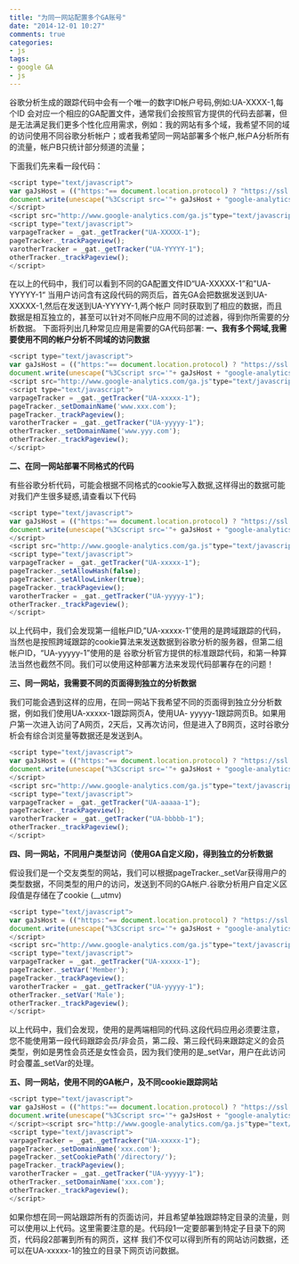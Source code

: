```yaml
---
title: "为同一网站配置多个GA账号"
date: "2014-12-01 10:27"
comments: true
categories:
- js
tags:
- google GA
- js
---
```




谷歌分析生成的跟踪代码中会有一个唯一的数字ID帐户号码,例如:UA-XXXX-1,每个ID 会对应一个相应的GA配置文件，通常我们会按照官方提供的代码去部署，但是无法满足我们更多个性化应用需求，例如：我的网站有多个域，我希望不同的域的访问使用不同谷歌分析帐户；或者我希望同一网站部署多个帐户,帐户A分析所有的流量，帐户B只统计部分频道的流量；
<!-- more -->

下面我们先来看一段代码：

```javascript
<script type="text/javascript">
var gaJsHost = (("https:"== document.location.protocol) ? "https://ssl.": "http://www.");
document.write(unescape("%3Cscript src='"+ gaJsHost + "google-analytics.com/ga.js'type='text/javascript'%3E%3C/script%3E"));
</script>
<script src="http://www.google-analytics.com/ga.js"type="text/javascript"></script>
<script type="text/javascript">
varpageTracker = _gat._getTracker("UA-XXXXX-1");
pageTracker._trackPageview();
varotherTracker = _gat._getTracker("UA-YYYYY-1");
otherTracker._trackPageview();
</script>
```

在以上的代码中，我们可以看到不同的GA配置文件ID“UA-XXXXX-1”和”UA-YYYYY-1“ 当用户访问含有这段代码的网页后，首先GA会把数据发送到UA-XXXXX-1,然后在发送到UA-YYYYY-1,两个帐户
同时获取到了相应的数据，而且数据是相互独立的，甚至可以针对不同帐户应用不同的过滤器，得到你所需要的分析数据。
下面将列出几种常见应用是需要的GA代码部署:
**一、我有多个网域,我需要使用不同的帐户分析不同域的访问数据**

```javascript
<script type="text/javascript">
var gaJsHost = (("https:"== document.location.protocol) ? "https://ssl.": "http://www.");
document.write(unescape("%3Cscript src='"+ gaJsHost + "google-analytics.com/ga.js'type='text/javascript'%3E%3C/script%3E"));</script>
<script src="http://www.google-analytics.com/ga.js"type="text/javascript"></script>
<script type="text/javascript">
varpageTracker = _gat._getTracker("UA-xxxxx-1");
pageTracker._setDomainName('www.xxx.com');
pageTracker._trackPageview();
varotherTracker = _gat._getTracker("UA-yyyyy-1");
otherTracker._setDomainName('www.yyy.com');
otherTracker._trackPageview();
</script>
```

**二、在同一网站部署不同格式的代码**

有些谷歌分析代码，可能会根据不同格式的cookie写入数据,这样得出的数据可能对我们产生很多疑惑,请查看以下代码

```javascript
<script type="text/javascript">
var gaJsHost = (("https:"== document.location.protocol) ? "https://ssl.": "http://www.");
document.write(unescape("%3Cscript src='"+ gaJsHost + "google-analytics.com/ga.js'type='text/javascript'%3E%3C/script%3E"));
</script>
<script src="http://www.google-analytics.com/ga.js"type="text/javascript"></script>
<script type="text/javascript">
varpageTracker = _gat._getTracker("UA-xxxxx-1");
pageTracker._setAllowHash(false);
pageTracker._setAllowLinker(true);
pageTracker._trackPageview();
varotherTracker = _gat._getTracker("UA-yyyyy-1");
otherTracker._trackPageview();
</script>
```

以上代码中，我们会发现第一组帐户ID,”UA-xxxxx-1″使用的是跨域跟踪的代码，当然也是按照跨域跟踪的cookie算法来发送数据到谷歌分析的服务器，但第二组帐户ID，“UA-yyyyy-1”使用的是
谷歌分析官方提供的标准跟踪代码，和第一种算法当然也截然不同。我们可以使用这种部署方法来发现代码部署存在的问题！

**三、同一网站，我需要不同的页面得到独立的分析数据**

我们可能会遇到这样的应用，在同一网站下我希望不同的页面得到独立分分析数据，例如我们使用UA-xxxxx-1跟踪网页A，使用UA- yyyyy-1跟踪网页B。如果用户第一次进入访问了A网页，2天后，又再次访问，但是进入了B网页，这时谷歌分析会有综合浏览量等数据还是发送到A。

```javascript
<script type="text/javascript">
var gaJsHost = (("https:"== document.location.protocol) ? "https://ssl.": "http://www.");
document.write(unescape("%3Cscript src='"+ gaJsHost + "google-analytics.com/ga.js'type='text/javascript'%3E%3C/script%3E"));
</script>
<script src="http://www.google-analytics.com/ga.js"type="text/javascript"></script>
<script type="text/javascript">
varpageTracker = _gat._getTracker("UA-aaaaa-1");
pageTracker._trackPageview();
varotherTracker = _gat._getTracker("UA-bbbbb-1");
otherTracker._trackPageview();
</script>
```

**四、同一网站，不同用户类型访问（使用GA自定义段)，得到独立的分析数据**

假设我们是一个交友类型的网站，我们可以根据pageTracker._setVar获得用户的类型数据，不同类型的用户的访问，发送到不同的GA帐户.谷歌分析用户自定义区段值是存储在了cookie (__utmv)

```javascript
<script type="text/javascript">
var gaJsHost = (("https:"== document.location.protocol) ? "https://ssl.": "http://www.");
document.write(unescape("%3Cscript src='"+ gaJsHost + "google-analytics.com/ga.js'type='text/javascript'%3E%3C/script%3E"));
</script>
<script src="http://www.google-analytics.com/ga.js"type="text/javascript"></script>
<script type="text/javascript">
varpageTracker = _gat._getTracker("UA-xxxxx-1");
pageTracker._setVar('Member');
pageTracker._trackPageview();
varotherTracker = _gat._getTracker("UA-yyyyy-1");
otherTracker._setVar('Male');
otherTracker._trackPageview();
</script>
```

以上代码中，我们会发现，使用的是两端相同的代码.这段代码应用必须要注意，您不能使用第一段代码跟踪会员/非会员，第二段、第三段代码来跟踪定义的会员类型，例如是男性会员还是女性会员，因为我们使用的是_setVar，用户在此访问时会覆盖_setVar的处理。

**五、同一网站，使用不同的GA帐户，及不同cookie跟踪网站**

```javascript
<script type="text/javascript">
var gaJsHost = (("https:"== document.location.protocol) ? "https://ssl.": "http://www.");
document.write(unescape("%3Cscript src='"+ gaJsHost + "google-analytics.com/ga.js'type='text/javascript'%3E%3C/script%3E"));
</script><script src="http://www.google-analytics.com/ga.js"type="text/javascript"></script>
<script type="text/javascript">
varpageTracker = _gat._getTracker("UA-xxxxx-1");
pageTracker._setDomainName('xxx.com');
pageTracker._setCookiePath('/directory/');
pageTracker._trackPageview();
varotherTracker = _gat._getTracker("UA-yyyyy-1");
otherTracker._setDomainName('xxx.com');
otherTracker._trackPageview();
</script>
```

如果你想在同一网站跟踪所有的页面访问，并且希望单独跟踪特定目录的流量，则可以使用以上代码。这里需要注意的是。代码段1一定要部署到特定子目录下的网页，代码段2部署到所有的网页，这样
我们不仅可以得到所有的网站访问数据，还可以在UA-xxxxx-1的独立的目录下网页访问数据。